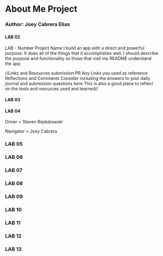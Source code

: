 
# About Me Project

###
###
### Author: Joey Cabrera Elias

###
###
#### LAB 02
LAB - Number
Project Name
I build an app with a direct and powerful purpose. It does all of the things that it accomplishes well. I should describe the purpose and functionality so those that visit my README understand the app

//Links and Resources
submission PR
Any Links you used as reference
Reflections and Comments
Consider including the answers to your daily journal and submission questions here
This is also a good place to reflect on the tools and resources used and learned//



#### LAB 03 


#### LAB 04

Driver = Steven Rejdukowski

Navigator = Joey Cabrera


### LAB 05


### LAB 06


### LAB 07


### LAB 08


### LAB 09



### LAB 10


### LAB 11


### LAB 12


### LAB 13